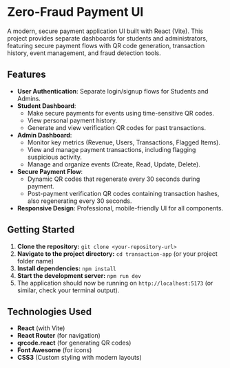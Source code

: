 # Zero-Fraud Payment UI

A modern, secure payment application UI built with React (Vite). This project provides separate dashboards for students and administrators, featuring secure payment flows with QR code generation, transaction history, event management, and fraud detection tools.

## Features

*   **User Authentication**: Separate login/signup flows for Students and Admins.
*   **Student Dashboard**:
    *   Make secure payments for events using time-sensitive QR codes.
    *   View personal payment history.
    *   Generate and view verification QR codes for past transactions.
*   **Admin Dashboard**:
    *   Monitor key metrics (Revenue, Users, Transactions, Flagged Items).
    *   View and manage payment transactions, including flagging suspicious activity.
    *   Manage and organize events (Create, Read, Update, Delete).
*   **Secure Payment Flow**:
    *   Dynamic QR codes that regenerate every 30 seconds during payment.
    *   Post-payment verification QR codes containing transaction hashes, also regenerating every 30 seconds.
*   **Responsive Design**: Professional, mobile-friendly UI for all components.

## Getting Started

1.  **Clone the repository:**
    `git clone <your-repository-url>`
2.  **Navigate to the project directory:**
    `cd transaction-app` (or your project folder name)
3.  **Install dependencies:**
    `npm install`
4.  **Start the development server:**
    `npm run dev`
5.  The application should now be running on `http://localhost:5173` (or similar, check your terminal output).

## Technologies Used

*   **React** (with Vite)
*   **React Router** (for navigation)
*   **qrcode.react** (for generating QR codes)
*   **Font Awesome** (for icons)
*   **CSS3** (Custom styling with modern layouts)
